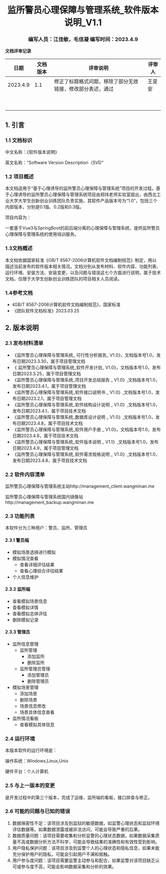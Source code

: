 <div align="center">
    <h1>
        监所警员心理保障与管理系统_软件版本说明_V1.1
    </h1>
    <h3>
        编写人员：江佳敏，毛佳凝    编写时间：2023.4.9
    </h3>
</div>



**文档评审记录**

| 日期     | 文档版本 | 评审说明                                                   | 评审人 |
| -------- | -------- | ---------------------------------------------------------- | ------ |
| 2023.4.9 | 1.1      | 修正了标题格式问题，移除了部分无效链接，修改部分表述，通过 | 王旻安 |
|          |          |                                                            |        |
|          |          |                                                            |        |
|          |          |                                                            |        |
|          |          |                                                            |        |
|          |          |                                                            |        |
|          |          |                                                            |        |
|          |          |                                                            |        |
|          |          |                                                            |        |
|          |          |                                                            |        |



## 1. 引言

### 1.1 文档标识

中文名称：《软件版本说明》

英文名称：“Software Version Description（SVD”



### 1.2 项目概述

本文档适用于“基于心理诱导的监所警员心理保障与管理系统”项目的开发过程。基于心理诱导的监所警员心理保障与管理系统项目由郑炜老师实验室提出，由西北工业大学大学生创新创业训练团队负责实施，其软件产品版本号为“1.0”，包括三个内部版本，分别是0.1版、0.2版和0.3版。

项目内容为：

一套基于Vue3与SpringBoot的前后端分离的心理保障与管理系统，提供监所警员心理保障与管理系统的使用培训服务。



### 1.3文档概述

本文档依据国家标准《GB/T 8567-2006计算机软件文档编制规范》制定，用以描述当前发布的软件版本相关情况。文档分别从发布材料、软件内容、功能列表、运行环境、安装方法、安装变更，以及问题与错误这七个方面进行说明，属于技术文档，仅限于大学生创新创业训练团队的项目相关人员阅读。



### 1.4参考文档

- 《GB/T 8567-2006计算机软件文档编制规范》，国家标准
- 《团队软件文档标准》2023.03.25



## 2. 版本说明

### 2.1 发布材料清单	

- 《监所警员心理保障与管理系统_ 可行性分析报告_ V1.0》，文档版本号1.0，发布日期2023.3.30，属于项目管理文档
- 《 监所警员心理保障与管理系统_软件开发计划_ V1.0》，文档版本号1.0，发布日期2023.3.25，属于项目管理文档
- 《监所警员心理保障与管理系统_项目开发总结报告 _ V1.0》,文档版本号1.0，发布日期2023.4.1，属于项目管理文档
- 《监所警员心理保障与管理系统_软件接口说明书 _ V1.0》,文档版本号1.0，发布日期2023.2.1，属于项目管理文档
- 《监所警员心理保障与管理系统_软件结构设计说明 _ V1.0》,文档版本号1.0，发布日期2023.4.1，属于项目技术文档
- 《监所警员心理保障与管理系统_数据库设计说明 _ V1.0》,文档版本号1.0，发布日期2023.4.8，属于项目技术文档
- 《监所警员心理保障与管理系统_软件用户手册 _ V1.0》，文档版本号1.0，发布日期2023.4.8，属于项目技术文档
- 《监所警员心理保障与管理系统_软件版本说明 _ V1.1》,文档版本号1.0，发布日期2023.4.9，属于项目管理文档
- 《监所警员心理保障与管理系统_软件需求规格说明 _ V1.0》,文档版本号1.0，发布日期2023.4.8，属于项目技术文档



### 2.2 软件内容清单

监所警员心理保障与管理系统主站http://management_client.wangminan.me

监所警员心理保障与管理系统国内镜像站http://management_backup.wangminan.me



### 2.3 功能列表	

本软件分为三种用户：警员、监所、管理员



#### 2.3.1 警员端

- 模拟场景选择进行模拟
- 模拟情况查看
  - 查看详细评估结果
  - 查看心理综合评估结果
- 个人信息维护



#### 2.3.2 监所端

- 查看模拟场景信息
- 查看模拟详情
- 查看模拟总体评估
- 删除模拟记录



#### 2.3.3 管理员

- 监所信息管理
  - 监所管理
    - 添加监所
    - 删除监所
  - 监所管理员管理
    - 添加管理员
    - 删除管理员
- 模拟场景管理
  - 添加场景
  - 删除场景
  - 场景信息修改
  - 场景具体信息查看
- 监所情况看板
  - 查看模拟具体信息



### 2.4 运行环境	

本版本软件的运行环境是：

操作系统：Windows,Linux,Unix

硬件平台：个人计算机



### 2.5 与上一版本的变更	

是开发过程中的第三个版本，完成了运维、监所端的看板，接口排查与修正。



### 2.6 可能的问题与已知的错误	

1. 数据保密性不足：该项目涉及到监狱的敏感数据，如监警心理状态和监狱环境评估数据等。如果数据泄露或被非法访问，可能会导致严重的后果。
2. 数据质量问题：该项目需要收集和分析监警的心理状态数据，如果数据采集质量不高或数据分析方法不科学，可能会导致结果的准确性和有效性受到影响。
3. 用户隐私保护问题：该项目涉及到监警个人的心理状态和隐私信息，如果未能充分保护用户的隐私，可能会引起用户不满和抵触。
4. 用户参与度问题：该项目需要监警主动参与和配合，如果监警对该项目缺乏认可或参与度不高，可能会影响数据采集和分析的效果。
